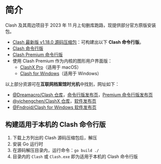 # 简介

Clash 及其周边项目于 2023 年 11 月上旬删库跑路，现提供部分官方原版安装包。

- [Clash 最新版 v1.18.0 源码压缩包](https://github.com/Loyalsoldier/clash-rules/blob/hidden/software/src)：可构建出以下 **Clash 命令行版**。
- [Clash 命令行版](https://github.com/Loyalsoldier/clash-rules/blob/hidden/software/clash)
- [Clash Premium 命令行版](https://github.com/Loyalsoldier/clash-rules/blob/hidden/software/clash-premium)
- 使用 Clash Premium 作为内核的图形用户界面版：
  - [ClashX Pro](https://github.com/Loyalsoldier/clash-rules/blob/hidden/software/clashx-pro)（适用于 macOS）
  - [Clash for Windows](https://github.com/Loyalsoldier/clash-rules/blob/hidden/software/clash-for-windows)（适用于 Windows）

以上部分资源可在**互联网档案馆时光机**中找到，网址如下：

- [@Dreamacro/Clash 仓库](https://web.archive.org/web/20231102080544/https://github.com/Dreamacro/clash)，[命令行版发布页](https://web.archive.org/web/20231102080544/https://github.com/Dreamacro/clash/releases)，[Premium 命令行版发布页](https://web.archive.org/web/20231102080403/https://github.com/Dreamacro/clash/releases/tag/premium)
- [@yichengchen/ClashX 仓库](https://web.archive.org/web/20231103085620/https://github.com/yichengchen/clashX)，[软件发布页](https://web.archive.org/web/20231103102433/https://github.com/yichengchen/clashX/releases)
- [@Fndroid/Clash for Windows 软件发布页](https://web.archive.org/web/20231101083947/https://github.com/Fndroid/clash_for_windows_pkg/releases)

## 构建适用于本机的 Clash 命令行版

1. 下载上方列出的 Clash 源码压缩包后，解压
2. 安装 Go 运行时
3. 在源码解压目录内，运行命令：`go build ./`
4. 目录内的 `Clash` 或 `Clash.exe` 即为适用于本机的 Clash 命令行版
